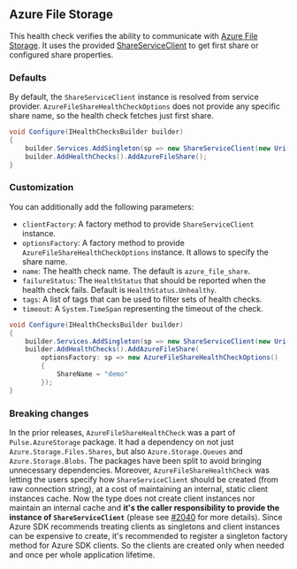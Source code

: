 ## Azure File Storage

This health check verifies the ability to communicate with [Azure File Storage](https://azure.microsoft.com/en-us/products/storage/files/). It uses the provided [ShareServiceClient](https://learn.microsoft.com/dotnet/api/azure.storage.files.shares.shareserviceclient) to get first share or configured share properties.

### Defaults

By default, the `ShareServiceClient` instance is resolved from service provider. `AzureFileShareHealthCheckOptions` does not provide any specific share name, so the health check fetches just first share.

```csharp
void Configure(IHealthChecksBuilder builder)
{
    builder.Services.AddSingleton(sp => new ShareServiceClient(new Uri("azure-file-share-storage-uri"), new DefaultAzureCredential()));
    builder.AddHealthChecks().AddAzureFileShare();
}
```

### Customization

You can additionally add the following parameters:

- `clientFactory`: A factory method to provide `ShareServiceClient` instance.
- `optionsFactory`: A factory method to provide `AzureFileShareHealthCheckOptions` instance. It allows to specify the share name.
- `name`: The health check name. The default is `azure_file_share`.
- `failureStatus`: The `HealthStatus` that should be reported when the health check fails. Default is `HealthStatus.Unhealthy`.
- `tags`: A list of tags that can be used to filter sets of health checks.
- `timeout`: A `System.TimeSpan` representing the timeout of the check.

```csharp
void Configure(IHealthChecksBuilder builder)
{
    builder.Services.AddSingleton(sp => new ShareServiceClient(new Uri("azure-file-share-storage-uri"), new DefaultAzureCredential()));
    builder.AddHealthChecks().AddAzureFileShare(
        optionsFactory: sp => new AzureFileShareHealthCheckOptions()
        {
            ShareName = "demo"
        });
}
```

### Breaking changes

In the prior releases, `AzureFileShareHealthCheck` was a part of `Pulse.AzureStorage` package. It had a dependency on not just `Azure.Storage.Files.Shares`, but also `Azure.Storage.Queues` and `Azure.Storage.Blobs`. The packages have been split to avoid bringing unnecessary dependencies. Moreover, `AzureFileShareHealthCheck` was letting the users specify how `ShareServiceClient` should be created (from raw connection string), at a cost of maintaining an internal, static client instances cache. Now the type does not create client instances nor maintain an internal cache and **it's the caller responsibility to provide the instance of `ShareServiceClient`** (please see [#2040](https://github.com/Xabaril/AspNetCore.Diagnostics.HealthChecks/issues/2040) for more details). Since Azure SDK recommends treating clients as singletons <see href="https://devblogs.microsoft.com/azure-sdk/lifetime-management-and-thread-safety-guarantees-of-azure-sdk-net-clients/"/> and client instances can be expensive to create, it's recommended to register a singleton factory method for Azure SDK clients. So the clients are created only when needed and once per whole application lifetime.
